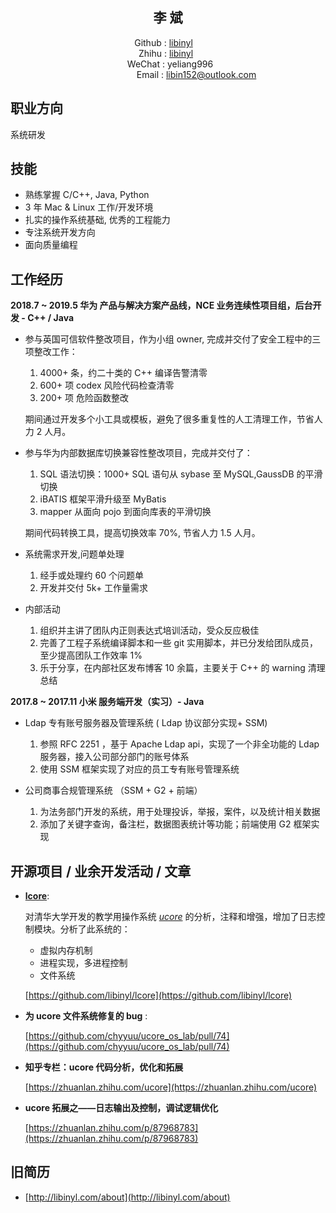 <center><h2>李 斌</h2></center>
<center>Github : <a href="https://github.com/libinyl">libinyl</a>&ensp;&ensp;</center>
<center>Zhihu : <a href="https://www.zhihu.com/people/li-bin-19-39/activities">libinyl</a>&ensp;</center>
<center>&ensp;WeChat : yeliang996</center>
<center>&ensp;&ensp;&ensp;&ensp;&ensp;&ensp;&ensp;&ensp;&ensp;&ensp;&ensp;&ensp;&ensp;Email : <a href="mailto:libin152@outlook.com">libin152@outlook.com</a></center>

## 职业方向

系统研发

## 技能

- 熟练掌握 C/C++, Java, Python
- 3 年 Mac & Linux 工作/开发环境
- 扎实的操作系统基础, 优秀的工程能力
- 专注系统开发方向
- 面向质量编程

## 工作经历

**2018.7 ~ 2019.5 华为 产品与解决方案产品线，NCE 业务连续性项目组，后台开发 - C++ / Java**

- 参与英国可信软件整改项目，作为小组 owner, 完成并交付了安全工程中的三项整改工作：
  1) 4000+ 条，约二十类的 C++ 编译告警清零
  2) 600+ 项 codex 风险代码检查清零
  3) 200+ 项 危险函数整改

   期间通过开发多个小工具或模板，避免了很多重复性的人工清理工作，节省人力 2 人月。

- 参与华为内部数据库切换兼容性整改项目，完成并交付了：
  1) SQL 语法切换：1000+ SQL 语句从 sybase 至 MySQL,GaussDB 的平滑切换
  2) iBATIS 框架平滑升级至 MyBatis
  3) mapper 从面向 pojo 到面向库表的平滑切换

   期间代码转换工具，提高切换效率 70%, 节省人力 1.5 人月。
  
- 系统需求开发,问题单处理
  1) 经手或处理约 60 个问题单
  2) 开发并交付 5k+ 工作量需求

- 内部活动
  1) 组织并主讲了团队内正则表达式培训活动，受众反应极佳
  2) 完善了工程子系统编译脚本和一些 git 实用脚本，并已分发给团队成员，至少提高团队工作效率 1%
  3) 乐于分享，在内部社区发布博客 10 余篇，主要关于 C++ 的 warning 清理总结

**2017.8 ~ 2017.11 小米 服务端开发（实习）- Java**

- Ldap 专有账号服务器及管理系统 ( Ldap 协议部分实现+ SSM)
  
  1) 参照 RFC 2251 ，基于 Apache Ldap api，实现了一个非全功能的 Ldap 服务器，接入公司部分部门的账号体系
  2) 使用 SSM 框架实现了对应的员工专有账号管理系统

- 公司商事合规管理系统 （SSM + G2 + 前端）

  1) 为法务部门开发的系统，用于处理投诉，举报，案件，以及统计相关数据
  2) 添加了关键字查询，备注栏，数据图表统计等功能；前端使用 G2 框架实现

## 开源项目 / 业余开发活动 / 文章

- **[lcore](https://github.com/libinyl/lcore)**: 
  
  对清华大学开发的教学用操作系统 *[ucore](https://github.com/chyyuu/ucore_os_lab)* 的分析，注释和增强，增加了日志控制模块。分析了此系统的：

  - 虚拟内存机制
  - 进程实现，多进程控制
  - 文件系统

  [https://github.com/libinyl/lcore](https://github.com/libinyl/lcore)

- **为 ucore 文件系统修复的 bug** : 

   [https://github.com/chyyuu/ucore_os_lab/pull/74](https://github.com/chyyuu/ucore_os_lab/pull/74)

- **知乎专栏：ucore 代码分析，优化和拓展**  
  
   [https://zhuanlan.zhihu.com/ucore](https://zhuanlan.zhihu.com/ucore)

- **ucore 拓展之——日志输出及控制，调试逻辑优化**
  
  [https://zhuanlan.zhihu.com/p/87968783](https://zhuanlan.zhihu.com/p/87968783)

## 旧简历

   - [http://libinyl.com/about](http://libinyl.com/about)